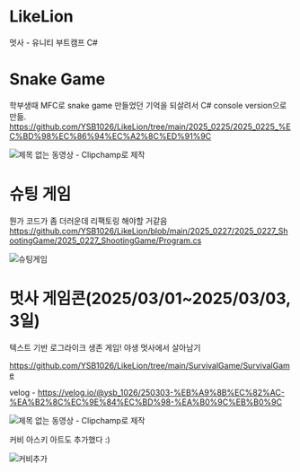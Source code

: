 # LikeLion
멋사 - 유니티 부트캠프 C#

# Snake Game
학부생때 MFC로 snake game 만들었던 기억을 되살려서 C# console version으로 만듦.
https://github.com/YSB1026/LikeLion/tree/main/2025_0225/2025_0225_%EC%BD%98%EC%86%94%EC%A2%8C%ED%91%9C


![제목 없는 동영상 - Clipchamp로 제작](https://github.com/user-attachments/assets/755776e4-1fd5-44d2-95dc-00b8b21fce4f)

# 슈팅 게임
뭔가 코드가 좀 더러운데 리팩토링 해야할 거같음
https://github.com/YSB1026/LikeLion/blob/main/2025_0227/2025_0227_ShootingGame/2025_0227_ShootingGame/Program.cs

![슈팅게임](https://github.com/user-attachments/assets/c5c299fa-ba26-4fc7-acd5-8c971eb45570)

# 멋사 게임콘(2025/03/01~2025/03/03, 3일)

텍스트 기반 로그라이크 생존 게임!
야생 멋사에서 살아남기

https://github.com/YSB1026/LikeLion/tree/main/SurvivalGame/SurvivalGame

velog - https://velog.io/@ysb_1026/250303-%EB%A9%8B%EC%82%AC-%EA%B2%8C%EC%9E%84%EC%BD%98-%EA%B0%9C%EB%B0%9C

![제목 없는 동영상 - Clipchamp로 제작](https://github.com/user-attachments/assets/8e77382d-b005-4ef6-aeac-f0908ec36ad0)

커비 아스키 아트도 추가했다 :)

![커비추가](https://github.com/user-attachments/assets/7f97a3f9-97ff-4678-b21f-70e815f3e409)
